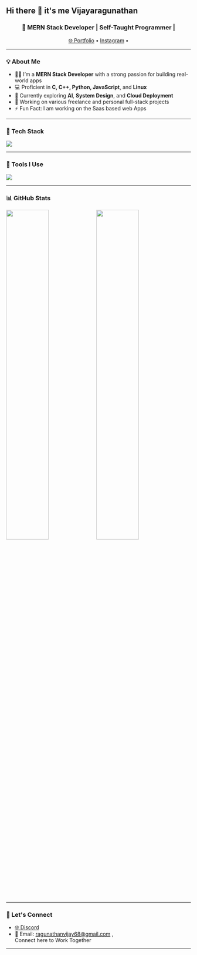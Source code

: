 ## Hi there 👋 it's me Vijayaragunathan

<h3 align="center">🚀 MERN Stack Developer | Self-Taught Programmer | </h3>

<p align="center">
  <a href="https://vijayaragunathan.netlify.app/" target="_blank">🌐 Portfolio</a> • 
  <a href="https://www.instagram.com/01_v_i_j_a_y_01/" target="_blank">Instagram</a> • 
</p>

---

### 💡 About Me

- 👨‍💻 I’m a **MERN Stack Developer** with a strong passion for building real-world apps
- 💻 Proficient in **C, C++, Python, JavaScript**, and **Linux**
- 🌱 Currently exploring **AI**, **System Design**, and **Cloud Deployment**
- 🔧 Working on various freelance and personal full-stack projects
- ⚡ Fun Fact: I am working on the Saas based web Apps

---

### 🧠 Tech Stack

<p align="left">
  <img src="https://skillicons.dev/icons?i=react,nodejs,express,mongodb,js,html,css,bootstrap,c,cpp,python,linux" />
</p>

---

### 💼 Tools I Use

<p align="left">
  <img src="https://skillicons.dev/icons?i=vscode,git,github,postman,figma" />
</p>

---

### 📊 GitHub Stats

<p align="left">
  <img src="https://github-readme-stats.vercel.app/api?username=your-github-username&show_icons=true&theme=radical" width="48%" />
  <img src="https://github-readme-stats.vercel.app/api/top-langs/?username=your-github-username&layout=compact&theme=radical" width="48%" />
</p>


---

### 🔗 Let's Connect

- <a href="https://discord.gg/CcBkCT97Fg" target="_blank">🌐 Discord</a> 
- 📩 Email: ragunathanvijay68@gmail.com ,<br>
Connect here to Work Together
---

